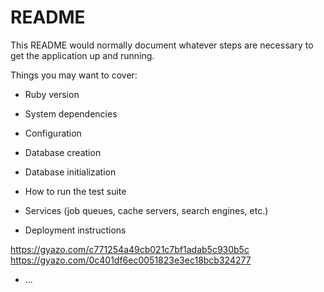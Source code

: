 # README

This README would normally document whatever steps are necessary to get the
application up and running.

Things you may want to cover:

* Ruby version

* System dependencies

* Configuration

* Database creation

* Database initialization

* How to run the test suite

* Services (job queues, cache servers, search engines, etc.)

* Deployment instructions

https://gyazo.com/c771254a49cb021c7bf1adab5c930b5c
https://gyazo.com/0c401df6ec0051823e3ec18bcb324277

* ...
